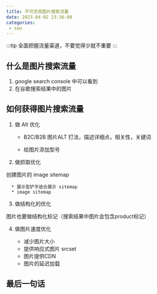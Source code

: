 ```yaml
---
title: 不可忽视图片搜索流量
date: 2023-04-02 23:36:00
categories:
 - seo
---
```


:::tip
  全面把握流量渠道，不要觉得少就不重要
::: 

## 什么是图片搜索流量

1. google search console 中可以看到
2. 在谷歌搜索结果中的图片

## 如何获得图片搜索流量

1. 做 Alt 优化

    * B2C/B2B 图片ALT 打法，描述详细点，相关性，关键词

    * 给图片添加型号

2. 做抓取优化

  创建图片的 image sitemap

      * 展示型铲平适合展示 sitemap
      * image sitemap 

3. 做结构化的优化

  图片也要做结构化标记（搜索结果中图片会包含product标记）

4. 做图片速度优化

    * 减少图片大小
    * 提供响应式图片 srcset
    * 图片提供CDN
    * 图片的延迟加载

## 最后一句话


